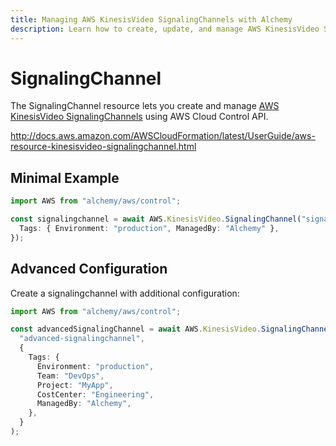 ```yaml
---
title: Managing AWS KinesisVideo SignalingChannels with Alchemy
description: Learn how to create, update, and manage AWS KinesisVideo SignalingChannels using Alchemy Cloud Control.
---
```


# SignalingChannel

The SignalingChannel resource lets you create and manage [AWS KinesisVideo SignalingChannels](https://docs.aws.amazon.com/kinesisvideo/latest/userguide/) using AWS Cloud Control API.

http://docs.aws.amazon.com/AWSCloudFormation/latest/UserGuide/aws-resource-kinesisvideo-signalingchannel.html

## Minimal Example

```ts
import AWS from "alchemy/aws/control";

const signalingchannel = await AWS.KinesisVideo.SignalingChannel("signalingchannel-example", {
  Tags: { Environment: "production", ManagedBy: "Alchemy" },
});
```

## Advanced Configuration

Create a signalingchannel with additional configuration:

```ts
import AWS from "alchemy/aws/control";

const advancedSignalingChannel = await AWS.KinesisVideo.SignalingChannel(
  "advanced-signalingchannel",
  {
    Tags: {
      Environment: "production",
      Team: "DevOps",
      Project: "MyApp",
      CostCenter: "Engineering",
      ManagedBy: "Alchemy",
    },
  }
);
```

